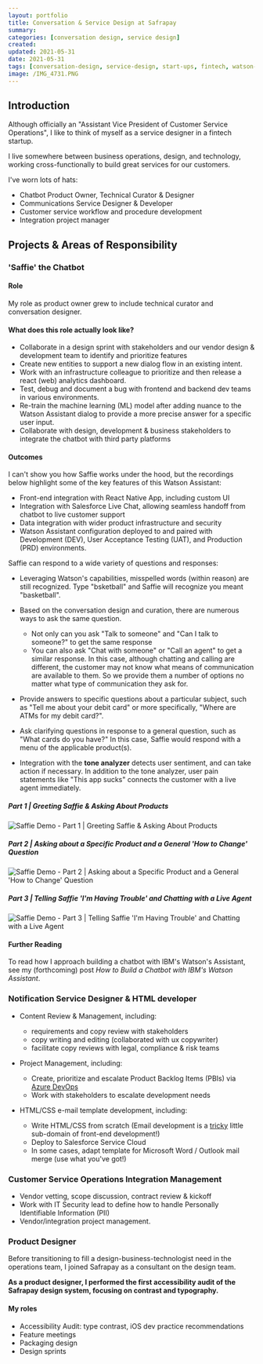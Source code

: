 ```yaml
---
layout: portfolio
title: Conversation & Service Design at Safrapay
summary:
categories: [conversation design, service design]
created: 
updated: 2021-05-31
date: 2021-05-31
tags: [conversation-design, service-design, start-ups, fintech, watson-assistant, ibm-cloud, integration]
image: /IMG_4731.PNG
---
```


<!--
- **Processes:**
- **Tools:**
- **Technologies:**
- **Designed For:**
-->

## Introduction

Although officially an "Assistant Vice President of Customer Service Operations", I like to think of myself as a service designer in a fintech startup.

I live somewhere between business operations, design, and technology, working cross-functionally to build great services for our customers.

I've worn lots of hats:

- Chatbot Product Owner, Technical Curator & Designer
- Communications Service Designer & Developer
- Customer service workflow and procedure development
- Integration project manager

## Projects & Areas of Responsibility

### 'Saffie' the Chatbot

#### Role

My role as product owner grew to include technical curator and conversation designer.

#### What does this role actually look like?

- Collaborate in a design sprint with stakeholders and our vendor design & development team to identify and prioritize features
- Create new entities to support a new dialog flow in an existing intent.
- Work with an infrastructure colleague to prioritize and then release a react (web) analytics dashboard.
- Test, debug and document a bug with frontend and backend dev teams in various environments.  
- Re-train the machine learning (ML) model after adding nuance to the Watson Assistant dialog to provide a more precise answer for a specific user input.
- Collaborate with design, development & business stakeholders to integrate the chatbot with third party platforms

#### Outcomes

I can't show you how Saffie works under the hood, but the recordings below highlight some of the key features of this Watson Assistant:

- Front-end integration with React Native App, including custom UI
- Integration with Salesforce Live Chat, allowing seamless handoff from chatbot to live customer support
- Data integration with wider product infrastructure and security
- Watson Assistant configuration deployed to and paired with Development (DEV), User Acceptance Testing (UAT), and Production (PRD) environments.

Saffie can respond to a wide variety of questions and responses:

- Leveraging Watson's capabilities, misspelled words (within reason) are still recognized.  Type "bsketball" and Saffie will recognize you meant "basketball".
- Based on the conversation design and curation, there are numerous ways to ask the same question.
  - Not only can you ask "Talk to someone" and "Can I talk to someone?" to get the same response
  - You can also ask "Chat with someone" or "Call an agent" to get a similar response.  In this case, although chatting and calling are different, the customer may not know what means of communication are available to them.  So we provide them a number of options no matter what type of communication they ask for.

- Provide answers to specific questions about a particular subject, such as "Tell me about your debit card" or more specifically, "Where are ATMs for my debit card?".
- Ask clarifying questions in response to a general question, such as "What cards do you have?"  In this case, Saffie would respond with a menu of the applicable product(s).
- Integration with the **tone analyzer** detects user sentiment, and can take action if necessary.  In addition to the tone analyzer, user pain statements like "This app sucks" connects the customer with a live agent immediately.

<!-- Insert Screen Recording Here -->

##### Part 1 | Greeting Saffie & Asking About Products

![Saffie Demo - Part 1 | Greeting Saffie & Asking About Products](/saffie_2021-05-31_part-01.gif)

##### Part 2 | Asking about a Specific Product and a General 'How to Change' Question

![Saffie Demo - Part 2 | Asking about a Specific Product and a General 'How to Change' Question](/assets/portfolio/safrapay/saffie_2021-05-31_part-02.gif)

##### Part 3 | Telling Saffie 'I'm Having Trouble' and Chatting with a Live Agent

![Saffie Demo - Part 3 | Telling Saffie 'I'm Having Trouble' and Chatting with a Live Agent](/assets/portfolio/safrapay/saffie_2021-05-31_part-03.gif)

<!--
Demo Script

1. Customer Service screen in App
2. Saffie Welcome
3. "How, how are you?"
4. "What products do you have?" -> Clover Go
5. "Do you have the PAX A920?"
6. "I want to change something" -> How to update my Banking Account Information -> No -> Positive Feedback
7. "I'm having trouble" -> I'm lost in the app -> Chat live
8. Chat "Hi!, This is a demo of salesforce live chat.  I'm typing this live right now."
8b. Chat: "I see the avatar has changed.  It's an S now instead of a robot."
8c. Chat: "Yes, that's because you're not talking to Saffie anymore.  You're talking to me!.'
8d. Chat: "Great, can you please close Salesforce live chat?  I want to talk to Saffie again."
8e.  Chat: Sure!  Goodbye.
9. Chat: "Tell me about Safrapay"
-->

#### Further Reading

To read how I approach building a chatbot with IBM's Watson's Assistant, see my (forthcoming) post *How to Build a Chatbot with IBM's Watson Assistant*.

### Notification Service Designer & HTML developer

- Content Review & Management, including:
  - requirements and copy review with stakeholders
  - copy writing and editing (collaborated with ux copywriter)
  - facilitate copy reviews with legal, compliance & risk teams

- Project Management, including:
  - Create, prioritize and escalate Product Backlog Items (PBIs) via [Azure DevOps](https://azure.microsoft.com/)
  - Work with stakeholders to escalate development needs

- HTML/CSS e-mail template development, including:
  - Write HTML/CSS from scratch  (Email development is a [tricky](https://www.caniemail.com/) little sub-domain of front-end development!)
  - Deploy to Salesforce Service Cloud
  - In some cases, adapt template for Microsoft Word / Outlook mail merge (use what you've got!)

### Customer Service Operations Integration Management

- Vendor vetting, scope discussion, contract review & kickoff
- Work with IT Security lead to define how to handle Personally Identifiable Information (PII)
- Vendor/integration project management.

### Product Designer

Before transitioning to fill a design-business-technologist need in the operations team, I joined Safrapay as a consultant on the design team.

**As a product designer, I performed the first accessibility audit of the Safrapay design system, focusing on contrast and typography.**

#### My roles

- Accessibility Audit: type contrast, iOS dev practice recommendations
- Feature meetings
- Packaging design
- Design sprints
